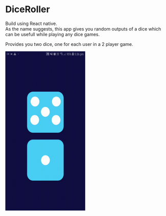 # DiceRoller

Build using React native.</br>
As the name suggests, this app gives you random outputs of a dice which can be usefull while playing any dice games.

Provides you two dice, one for each user in a 2 player game.

<img src="app-screenshots/1.gif" width="250" height="500"/>
